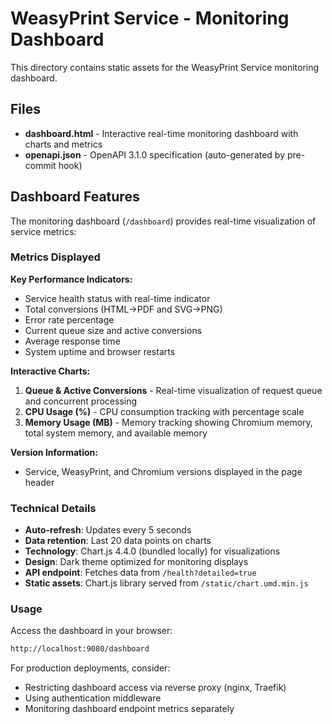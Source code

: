 # WeasyPrint Service - Monitoring Dashboard

This directory contains static assets for the WeasyPrint Service monitoring dashboard.

## Files

- **dashboard.html** - Interactive real-time monitoring dashboard with charts and metrics
- **openapi.json** - OpenAPI 3.1.0 specification (auto-generated by pre-commit hook)

## Dashboard Features

The monitoring dashboard (`/dashboard`) provides real-time visualization of service metrics:

### Metrics Displayed

**Key Performance Indicators:**
- Service health status with real-time indicator
- Total conversions (HTML→PDF and SVG→PNG)
- Error rate percentage
- Current queue size and active conversions
- Average response time
- System uptime and browser restarts

**Interactive Charts:**
1. **Queue & Active Conversions** - Real-time visualization of request queue and concurrent processing
2. **CPU Usage (%)** - CPU consumption tracking with percentage scale
3. **Memory Usage (MB)** - Memory tracking showing Chromium memory, total system memory, and available memory

**Version Information:**
- Service, WeasyPrint, and Chromium versions displayed in the page header

### Technical Details

- **Auto-refresh**: Updates every 5 seconds
- **Data retention**: Last 20 data points on charts
- **Technology**: Chart.js 4.4.0 (bundled locally) for visualizations
- **Design**: Dark theme optimized for monitoring displays
- **API endpoint**: Fetches data from `/health?detailed=true`
- **Static assets**: Chart.js library served from `/static/chart.umd.min.js`

### Usage

Access the dashboard in your browser:
```bash
http://localhost:9080/dashboard
```

For production deployments, consider:
- Restricting dashboard access via reverse proxy (nginx, Traefik)
- Using authentication middleware
- Monitoring dashboard endpoint metrics separately
